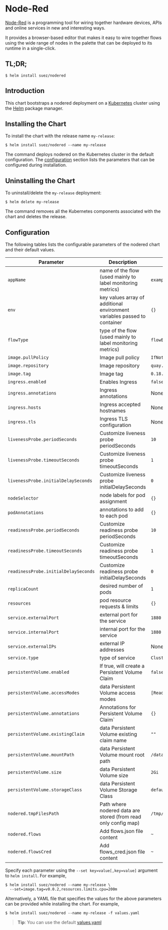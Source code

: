 # Node-Red

[Node-Red](https://nodered.org/) is a programming tool for wiring together hardware devices, APIs and online services in new and interesting ways.

It provides a browser-based editor that makes it easy to wire together flows using the wide range of nodes in the palette that can be deployed to its runtime in a single-click.

## TL;DR;

```console
$ helm install suez/nodered
```

## Introduction

This chart bootstraps a nodered deployment on a [Kubernetes](http://kubernetes.io) cluster using the [Helm](https://helm.sh) package manager.

## Installing the Chart

To install the chart with the release name `my-release`:

```console
$ helm install suez/nodered --name my-release
```

The command deploys nodered on the Kubernetes cluster in the default configuration. The [configuration](#configuration) section lists the parameters that can be configured during installation.

## Uninstalling the Chart

To uninstall/delete the `my-release` deployment:

```console
$ helm delete my-release
```

The command removes all the Kubernetes components associated with the chart and deletes the release.

## Configuration

The following tables lists the configurable parameters of the nodered chart and their default values.

Parameter | Description | Default
--- | --- | ---
`appName` | name of the flow (used mainly to label monitoring metrics) | `example`
`env` | key values array of additional environment variables passed to container | `{}`
`flowType` | type of the flow (used mainly to label monitoring metrics) | `flowExample`
`image.pullPolicy` | Image pull policy | `IfNotPresent`
`image.repository` | Image repository | `quay.io/smile/nodered`
`image.tag` | Image tag | `0.18.4`
`ingress.enabled` | Enables Ingress | `false`
`ingress.annotations` | Ingress annotations | None:
`ingress.hosts` | Ingress accepted hostnames | None:
`ingress.tls` | Ingress TLS configuration | None:
`livenessProbe.periodSeconds` | Customize liveness probe periodSeconds | `10`
`livenessProbe.timeoutSeconds` | Customize liveness probe timeoutSeconds | `1`
`livenessProbe.initialDelaySeconds` | Customize liveness probe initialDelaySeconds | `0`
`nodeSelector` | node labels for pod assignment | `{}`
`podAnnotations` | annotations to add to each pod | `{}`
`readinessProbe.periodSeconds` | Customize readiness probe periodSeconds | `10`
`readinessProbe.timeoutSeconds` | Customize readiness probe timeoutSeconds | `1`
`readinessProbe.initialDelaySeconds` | Customize readiness probe initialDelaySeconds | `0`
`replicaCount` | desired number of pods | `1`
`resources` | pod resource requests & limits | `{}`
`service.externalPort` | external port for the service | `1880`
`service.internalPort` | internal port for the service | `1880`
`service.externalIPs` | external IP addresses | None:
`service.type` | type of service | `ClusterIP`
`persistentVolume.enabled` | If true, will create a Persistent Volume Claim | `false`
`persistentVolume.accessModes` | data Persistent Volume access modes | `[ReadWriteOnce]`
`persistentVolume.annotations` | Annotations for Persistent Volume Claim` | `{}`
`persistentVolume.existingClaim` | data Persistent Volume existing claim name | `""`
`persistentVolume.mountPath` | data Persistent Volume mount root path | `/data`
`persistentVolume.size` | data Persistent Volume size | `2Gi`
`persistentVolume.storageClass` | data Persistent Volume Storage Class | `default`
`nodered.tmpFilesPath` | Path where nodered data are stored (from read only config map) | `/tmp/node-red`
`nodered.flows` | Add flows.json file content | `~`
`nodered.flowsCred` | Add flows_cred.json file content | `~`

Specify each parameter using the `--set key=value[,key=value]` argument to `helm install`. For example,

```console
$ helm install suez/nodered --name my-release \
  --set=image.tag=v0.0.2,resources.limits.cpu=200m
```

Alternatively, a YAML file that specifies the values for the above parameters can be provided while installing the chart. For example,

```console
$ helm install suez/nodered --name my-release -f values.yaml
```

> **Tip**: You can use the default [values.yaml](values.yaml)
